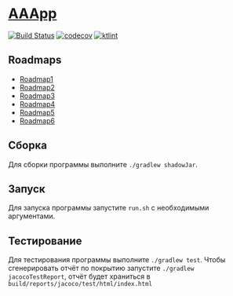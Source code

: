 # [AAApp](https://xwillq.github.io/AAApp/)

[![Build Status](https://travis-ci.com/xWillQ/AAApp.svg?branch=master)](https://travis-ci.com/xWillQ/AAApp)
[![codecov](https://codecov.io/gh/xWillQ/AAApp/branch/master/graph/badge.svg)](https://codecov.io/gh/xWillQ/AAApp)
[![ktlint](https://img.shields.io/badge/code%20style-%E2%9D%A4-FF4081.svg)](https://ktlint.github.io/)

## Roadmaps
- [Roadmap1](doc/ROADMAP1.md)
- [Roadmap2](doc/ROADMAP2.md)
- [Roadmap3](doc/ROADMAP3.md)
- [Roadmap4](doc/ROADMAP4.md)
- [Roadmap5](doc/ROADMAP5.md)
- [Roadmap6](doc/ROADMAP6.md)

## Сборка
Для сборки программы выполните `./gradlew shadowJar`.

## Запуск
Для запуска программы запустите `run.sh` с необходимыми аргументами.

## Тестирование
Для тестирования программы выполните `./gradlew test`. Чтобы сгенерировать отчёт по покрытию запустите `./gradlew jacocoTestReport`, отчёт будет храниться в `build/reports/jacoco/test/html/index.html`
